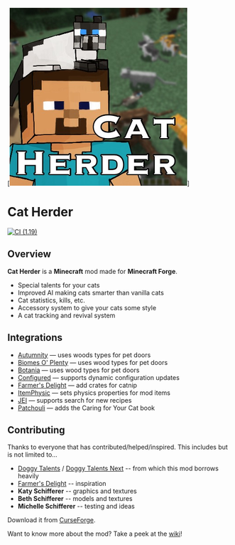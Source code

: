 [![CatHerder Logo](images/CatHerder.jpeg)]

# Cat Herder

[![CI (1.19)](https://github.com/sweetrpg/CatHerder/actions/workflows/ci-build-1.19.yml/badge.svg?branch=1.19)](https://github.com/sweetrpg/CatHerder/actions/workflows/ci-build-1.19.yml)

## Overview

**Cat Herder** is a **Minecraft** mod made for **Minecraft Forge**.

* Special talents for your cats
* Improved AI making cats smarter than vanilla cats
* Cat statistics, kills, etc.
* Accessory system to give your cats some style
* A cat tracking and revival system

## Integrations

* [Autumnity](https://www.curseforge.com/minecraft/mc-mods/autumnity) &mdash; uses woods types for pet doors
* [Biomes O' Plenty](https://www.curseforge.com/minecraft/mc-mods/biomes-o-plenty) &mdash; uses wood types for pet doors
* [Botania](https://www.curseforge.com/minecraft/mc-mods/botania) &mdash; uses wood types for pet doors
* [Configured](https://www.curseforge.com/minecraft/mc-mods/configured) &mdash; supports dynamic configuration updates
* [Farmer's Delight](https://www.curseforge.com/minecraft/mc-mods/farmers-delight) &mdash; add crates for catnip
* [ItemPhysic](https://www.curseforge.com/minecraft/mc-mods/itemphysic) &mdash; sets physics properties for mod items
* [JEI](https://www.curseforge.com/minecraft/mc-mods/jei) &mdash; supports search for new recipes
* [Patchouli](https://www.curseforge.com/minecraft/mc-mods/patchouli) &mdash; adds the Caring for Your Cat book

## Contributing

Thanks to everyone that has contributed/helped/inspired. This includes but is not limited to...

* [Doggy Talents](https://www.curseforge.com/minecraft/mc-mods/doggy-talents) / [Doggy Talents Next](https://www.curseforge.com/minecraft/mc-mods/doggy-talents-next) -- from which this mod borrows heavily
* [Farmer's Delight](https://www.curseforge.com/minecraft/mc-mods/farmers-delight) -- inspiration
* **Katy Schifferer** -- graphics and textures
* **Beth Schifferer** -- models and textures
* **Michelle Schifferer** -- testing and ideas

Download it from [CurseForge](https://www.curseforge.com/minecraft/mc-mods/cat-herder).

Want to know more about the mod? Take a peek at the [wiki](https://github.com/sweetrpg/CatHerder/wiki)!
